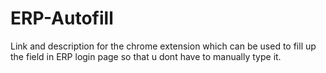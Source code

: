 # ERP-Autofill
Link and description for the chrome extension which can be used to fill up the field in ERP login page so that u dont have to manually type it.
